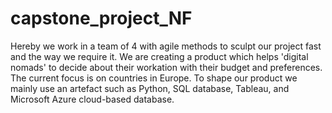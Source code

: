 # capstone_project_NF
Hereby we work in a team of 4 with agile methods to sculpt our project fast and the way we require it. We are creating a product which helps 'digital nomads' to decide about their workation with their budget and preferences. The current focus is on countries in Europe. To shape our product we mainly use an artefact such as Python, SQL database, Tableau, and Microsoft Azure cloud-based database.

  
